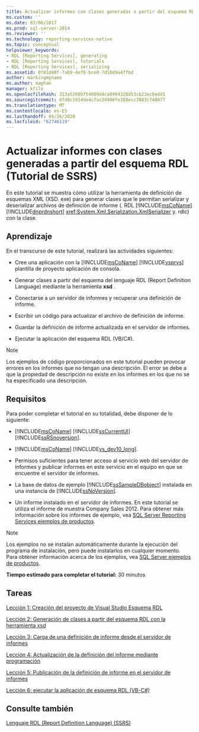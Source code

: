 ```yaml
---
title: Actualizar informes con clases generadas a partir del esquema RDL (tutorial de SSRS) | Microsoft Docs
ms.custom: ''
ms.date: 03/06/2017
ms.prod: sql-server-2014
ms.reviewer: ''
ms.technology: reporting-services-native
ms.topic: conceptual
helpviewer_keywords:
- RDL [Reporting Services], generating
- RDL [Reporting Services], tutorials
- RDL [Reporting Services], serializing
ms.assetid: 8f81d48f-7ab9-4ef8-bce0-7d16d9a47fbd
author: markingmyname
ms.author: maghan
manager: kfile
ms.openlocfilehash: 313a5268b754089d4ca8964328d53cb23ec6edd1
ms.sourcegitcommit: 6fd8c1914de4c7ac24900fe388ecc7883c740077
ms.translationtype: MT
ms.contentlocale: es-ES
ms.lasthandoff: 04/26/2020
ms.locfileid: "62746119"
---
```

# <a name="updating-reports-using-classes-generated-from-the-rdl-schema-ssrs-tutorial"></a>Actualizar informes con clases generadas a partir del esquema RDL (Tutorial de SSRS)
  En este tutorial se muestra cómo utilizar la herramienta de definición de esquemas XML (XSD. exe) para generar clases que le permitan serializar y deserializar archivos de definición de informe (. RDL [!INCLUDE[msCoName](../includes/msconame-md.md)] [!INCLUDE[dnprdnshort](../includes/dnprdnshort-md.md)] <xref:System.Xml.Serialization.XmlSerializer> y. rdlc) con la clase.  
  
## <a name="what-you-will-learn"></a>Aprendizaje  
 En el transcurso de este tutorial, realizará las actividades siguientes:  
  
-   Cree una aplicación con la [!INCLUDE[msCoName](../includes/msconame-md.md)] [!INCLUDE[vsprvs](../includes/vsprvs-md.md)] plantilla de proyecto aplicación de consola.  
  
-   Generar clases a partir del esquema del lenguaje RDL (Report Definition Language) mediante la herramienta **xsd** .  
  
-   Conectarse a un servidor de informes y recuperar una definición de informe.  
  
-   Escribir un código para actualizar el archivo de definición de informe.  
  
-   Guardar la definición de informe actualizada en el servidor de informes.  
  
-   Ejecutar la aplicación del esquema RDL (VB/C#).  
  
> [!NOTE]  
>  Los ejemplos de código proporcionados en este tutorial pueden provocar errores en los informes que no tengan una descripción. El error se debe a que la propiedad de descripción no existe en los informes en los que no se ha especificado una descripción.  
  
## <a name="requirements"></a>Requisitos  
 Para poder completar el tutorial en su totalidad, debe disponer de lo siguiente:  
  
-   [!INCLUDE[msCoName](../includes/msconame-md.md)] [!INCLUDE[ssCurrentUI](../includes/sscurrentui-md.md)] [!INCLUDE[ssRSnoversion](../includes/ssrsnoversion-md.md)].  
  
-   [!INCLUDE[msCoName](../includes/msconame-md.md)] [!INCLUDE[vs_dev10_long](../includes/vs-dev10-long-md.md)].  
  
-   Permisos suficientes para tener acceso al servicio web del servidor de informes y publicar informes en este servicio en el equipo en que se encuentre el servidor de informes.  
  
-   La base de datos de ejemplo [!INCLUDE[ssSampleDBobject](../includes/sssampledbobject-md.md)] instalada en una instancia de [!INCLUDE[ssNoVersion](../includes/ssnoversion-md.md)].  
  
-   Un informe instalado en el servidor de informes. En este tutorial se utiliza el informe de muestra Company Sales 2012. Para obtener más información sobre los informes de ejemplo, vea [SQL Server Reporting Services ejemplos de productos](https://go.microsoft.com/fwlink/?LinkId=177889).  
  
> [!NOTE]  
>  Los ejemplos no se instalan automáticamente durante la ejecución del programa de instalación, pero puede instalarlos en cualquier momento. Para obtener información acerca de los ejemplos, vea [SQL Server ejemplos de productos](https://go.microsoft.com/fwlink/?LinkId=182887).  
  
 **Tiempo estimado para completar el tutorial:** 30 minutos  
  
## <a name="tasks"></a>Tareas  
 [Lección 1: Creación del proyecto de Visual Studio Esquema RDL](../../2014/tutorials/lesson-1-create-the-rdl-schema-visual-studio-project.md)  
  
 [Lección 2: Generación de clases a partir del esquema RDL con la herramienta xsd](../../2014/tutorials/lesson-2-generate-classes-from-the-rdl-schema-using-the-xsd-tool.md)  
  
 [Lección 3: Carga de una definición de informe desde el servidor de informes](../../2014/tutorials/lesson-3-load-a-report-definition-from-the-report-server.md)  
  
 [Lección 4: Actualización de la definición del informe mediante programación](../../2014/tutorials/lesson-4-update-the-report-definition-programmatically.md)  
  
 [Lección 5: Publicación de la definición de informe en el servidor de informes](../../2014/tutorials/lesson-5-publish-the-report-definition-to-the-report-server.md)  
  
 [Lección 6: ejecutar la aplicación de esquema RDL &#40;VB-C&#35;&#41;](../../2014/tutorials/lesson-6-run-the-rdl-schema-application-vb-csharp.md)  
  
## <a name="see-also"></a>Consulte también  
 [Lenguaje RDL (Report Definition Language) &#40;SSRS&#41;](../reporting-services/reports/report-definition-language-ssrs.md)  
  
  
